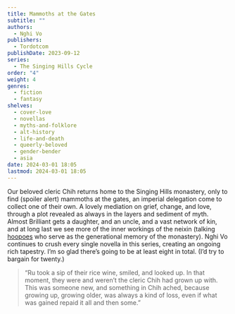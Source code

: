 ```yaml
---
title: Mammoths at the Gates
subtitle: ""
authors:
  - Nghi Vo
publishers:
  - Tordotcom
publishDate: 2023-09-12
series:
  - The Singing Hills Cycle
order: "4"
weight: 4
genres:
  - fiction
  - fantasy
shelves:
  - cover-love
  - novellas
  - myths-and-folklore
  - alt-history
  - life-and-death
  - queerly-beloved
  - gender-bender
  - asia
date: 2024-03-01 18:05
lastmod: 2024-03-01 18:05
---
```

Our beloved cleric Chih returns home to the Singing Hills monastery, only to find (spoiler alert) mammoths at the gates, an imperial delegation come to collect one of their own. A lovely mediation on grief, change, and love, through a plot revealed as always in the layers and sediment of myth. Almost Brilliant gets a daughter, and an uncle, and a vast network of kin, and at long last we see more of the inner workings of the neixin (talking [hoopoes](https://en.wikipedia.org/wiki/Eurasian_hoopoe) who serve as the generational memory of the monastery). Nghi Vo continues to crush every single novella in this series, creating an ongoing rich tapestry. I’m so glad there’s going to be at least eight in total. (I’d try to bargain for twenty.)

> “Ru took a sip of their rice wine, smiled, and looked up. In that moment, they were and weren’t the cleric Chih had grown up with. This was someone new, and something in Chih ached, because growing up, growing older, was always a kind of loss, even if what was gained repaid it all and then some.”